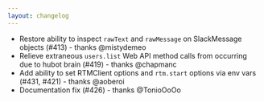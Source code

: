 ```yaml
---
layout: changelog
---
```

  * Restore ability to inspect `rawText` and `rawMessage` on SlackMessage objects (#413) - thanks @mistydemeo
  * Relieve extraneous `users.list` Web API method calls from occurring due to hubot brain (#419) - thanks @chapmanc
  * Add ability to set RTMClient options and `rtm.start` options via env vars (#431, #421) - thanks @aoberoi
  * Documentation fix (#426) - thanks @TonioOoOo
